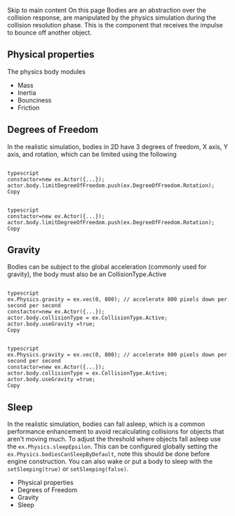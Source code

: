 Skip to main content
On this page
Bodies are an abstraction over the collision response, are manipulated by the physics simulation during the collision resolution phase. This is the component that receives the impulse to bounce off another object.
## Physical properties​
The physics body modules
  * Mass
  * Inertia
  * Bounciness
  * Friction


## Degrees of Freedom​
In the realistic simulation, bodies in 2D have 3 degrees of freedom, X axis, Y axis, and rotation, which can be limited using the following
```

typescript
constactor=new ex.Actor({...});
actor.body.limitDegreeOfFreedom.push(ex.DegreeOfFreedom.Rotation);
Copy
```
```

typescript
constactor=new ex.Actor({...});
actor.body.limitDegreeOfFreedom.push(ex.DegreeOfFreedom.Rotation);
Copy
```

## Gravity​
Bodies can be subject to the global acceleration (commonly used for gravity), the body must also be an CollisionType.Active
```

typescript
ex.Physics.gravity = ex.vec(0, 800); // accelerate 800 pixels down per second per second
constactor=new ex.Actor({...});
actor.body.collisionType = ex.CollisionType.Active;
actor.body.useGravity =true;
Copy
```
```

typescript
ex.Physics.gravity = ex.vec(0, 800); // accelerate 800 pixels down per second per second
constactor=new ex.Actor({...});
actor.body.collisionType = ex.CollisionType.Active;
actor.body.useGravity =true;
Copy
```

## Sleep​
In the realistic simulation, bodies can fall asleep, which is a common performance enhancement to avoid recalculating collisions for objects that aren't moving much. To adjust the threshold where objects fall asleep use the `ex.Physics.sleepEpsilon`.
This can be configured globally setting the `ex.Physics.bodiesCanSleepByDefault`, note this should be done before engine construction.
You can also wake or put a body to sleep with the `setSleeping(true)` or `setSleeping(false)`.
  * Physical properties
  * Degrees of Freedom
  * Gravity
  * Sleep


